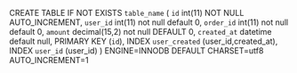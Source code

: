 CREATE TABLE IF NOT EXISTS `table_name` (
		`id` int(11) NOT NULL AUTO_INCREMENT,
		`user_id` int(11) not null default 0,
		`order_id` int(11) not null default 0,
		`amount` decimal(15,2) not null DEFAULT 0,
		`created_at` datetime default null,
		PRIMARY KEY (`id`),
    INDEX `user_created` (user_id,created_at),
    INDEX `user_id` (user_id)
) ENGINE=INNODB  DEFAULT CHARSET=utf8 AUTO_INCREMENT=1
